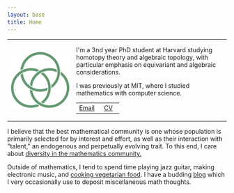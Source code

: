 ```yaml
---
layout: base
title: Home
---
```


<!-- <script type="text/javascript"
src="https://cdn.mathjax.org/mathjax/latest/MathJax.js?config=TeX-AMS-MML_HTMLorMML">
</script> -->

<table width="100%" cellspacing="0" cellpadding="0" border="0">
    <tbody><tr>
    <td width = "30%">
        <img style="display: block; margin: auto;" alt="photo" src="/assets/Borromean.png">
    </td>
    <td style='justify-content: center;'>
        <p>
            I'm a 3nd year PhD student at Harvard studying homotopy theory and algebraic topology, with particular emphasis on equivariant and algebraic considerations.
        </p>
        <p>
            I was previously at MIT, where I studied mathematics with computer science.
        </p>
    <table><tbody>
      <tr style='vertical-align:middle'><td width="50%" style='text-align:center; vertical-align:middle'>
        <a href="mailto:nataliestewart@math.harvard.edu">Email</a>
      </td>
      <td style='text-align:center; vertical-align:middle'>
        <a href="/files/cv.pdf">CV</a>
      </td>
    </tr>
    </tbody></table>
    </td>
</tr>
</tbody></table>

<p>
I believe that the best mathematical community is one whose population is primarily selected for by interest and effort, as well as their interaction with "talent," an endogenous and perpetually evolving trait.
To this end, I care about <a href="dei.html">diversity in the mathematics community.</a>
</p>

<p>
Outside of mathematics, I tend to spend time playing jazz guitar, making electronic music, and <a href="/cooking/">cooking vegetarian food</a>.
I have a budding <a href="/blog/">blog</a> which I very occasionally use to deposit miscellaneous math thoughts. 
</p>

